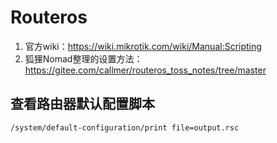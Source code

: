 # Routeros

1. 官方wiki：<https://wiki.mikrotik.com/wiki/Manual:Scripting>
1. 狐狸Nomad整理的设置方法：<https://gitee.com/callmer/routeros_toss_notes/tree/master>

## 查看路由器默认配置脚本

```shell
/system/default-configuration/print file=output.rsc
```
